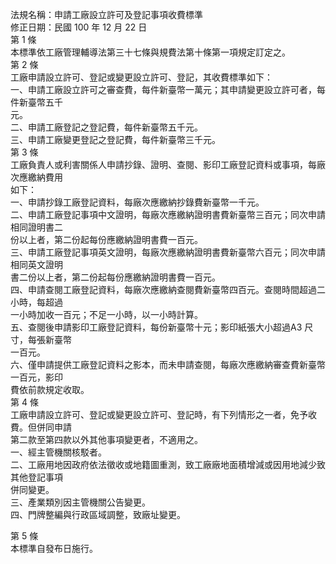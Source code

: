 法規名稱：申請工廠設立許可及登記事項收費標準  
修正日期：民國 100 年 12 月 22 日  
第 1 條  
本標準依工廠管理輔導法第三十七條與規費法第十條第一項規定訂定之。  
第 2 條  
工廠申請設立許可、登記或變更設立許可、登記，其收費標準如下：  
一、申請工廠設立許可之審查費，每件新臺幣一萬元；其申請變更設立許可者，每件新臺幣五千  
元。  
二、申請工廠登記之登記費，每件新臺幣五千元。  
三、申請工廠變更登記之登記費，每件新臺幣三千元。  
第 3 條  
工廠負責人或利害關係人申請抄錄、證明、查閱、影印工廠登記資料或事項，每廠次應繳納費用  
如下：  
一、申請抄錄工廠登記資料，每廠次應繳納抄錄費新臺幣一千元。  
二、申請工廠登記事項中文證明，每廠次應繳納證明書費新臺幣三百元；同次申請相同證明書二  
份以上者，第二份起每份應繳納證明書費一百元。  
三、申請工廠登記事項英文證明，每廠次應繳納證明書費新臺幣六百元；同次申請相同英文證明  
書二份以上者，第二份起每份應繳納證明書費一百元。  
四、申請查閱工廠登記資料，每廠次應繳納查閱費新臺幣四百元。查閱時間超過二小時，每超過  
一小時加收一百元；不足一小時，以一小時計算。  
五、查閱後申請影印工廠登記資料，每份新臺幣十元；影印紙張大小超過A3 尺寸，每張新臺幣  
一百元。  
六、僅申請提供工廠登記資料之影本，而未申請查閱，每廠次應繳納審查費新臺幣一百元，影印  
費依前款規定收取。  
第 4 條  
工廠申請設立許可、登記或變更設立許可、登記時，有下列情形之一者，免予收費。但併同申請  
第二款至第四款以外其他事項變更者，不適用之。  
一、經主管機關核駁者。  
二、工廠用地因政府依法徵收或地籍圖重測，致工廠廠地面積增減或因用地減少致其他登記事項  
併同變更。  
三、產業類別因主管機關公告變更。  
四、門牌整編與行政區域調整，致廠址變更。  


第 5 條  
本標準自發布日施行。  


